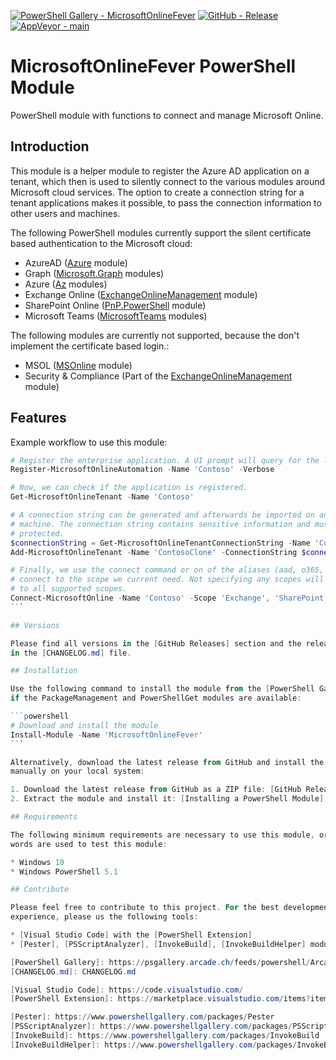 [![PowerShell Gallery - MicrosoftOnlineFever](https://img.shields.io/badge/PowerShell_Gallery-MicrosoftOnlineFever-0072C6.svg)](https://www.powershellgallery.com/packages/MicrosoftOnlineFever)
[![GitHub - Release](https://img.shields.io/github/release/claudiospizzi/MicrosoftOnlineFever.svg)](https://github.com/claudiospizzi/MicrosoftOnlineFever/releases)
[![AppVeyor - main](https://img.shields.io/appveyor/ci/claudiospizzi/MicrosoftOnlineFever/main.svg)](https://ci.appveyor.com/project/claudiospizzi/MicrosoftOnlineFever/branch/main)

# MicrosoftOnlineFever PowerShell Module

PowerShell module with functions to connect and manage Microsoft Online.

## Introduction

This module is a helper module to register the Azure AD application on a tenant,
which then is used to silently connect to the various modules around Microsoft
cloud services. The option to create a connection string for a tenant
applications makes it possible, to pass the connection information to other
users and machines.

The following PowerShell modules currently support the silent certificate based
authentication to the Microsoft cloud:

- AzureAD ([Azure](https://www.powershellgallery.com/packages?q=AzureAD) module)
- Graph ([Microsoft.Graph](https://www.powershellgallery.com/packages?q=Microsoft.Graph) modules)
- Azure ([Az](https://www.powershellgallery.com/packages?q=Az) modules)
- Exchange Online ([ExchangeOnlineManagement](https://www.powershellgallery.com/packages?q=ExchangeOnlineManagement) module)
- SharePoint Online ([PnP.PowerShell](https://www.powershellgallery.com/packages?q=PnP.PowerShell) module)
- Microsoft Teams ([MicrosoftTeams](https://www.powershellgallery.com/packages?q=MicrosoftTeams) modules)

The following modules are currently not supported, because the don't implement
the certificate based login.:

- MSOL ([MSOnline](https://www.powershellgallery.com/packages?q=MSOnline) module)
- Security & Compliance (Part of the [ExchangeOnlineManagement](https://www.powershellgallery.com/packages?q=ExchangeOnlineManagement) module)

## Features

Example workflow to use this module:

````powershell
# Register the enterprise application. A UI prompt will query for the login.
Register-MicrosoftOnlineAutomation -Name 'Contoso' -Verbose

# Now, we can check if the application is registered.
Get-MicrosoftOnlineTenant -Name 'Contoso'

# A connection string can be generated and afterwards be imported on an other
# machine. The connection string contains sensitive information and must be
# protected.
$connectionString = Get-MicrosoftOnlineTenantConnectionString -Name 'Contoso'
Add-MicrosoftOnlineTenant -Name 'ContosoClone' -ConnectionString $connectionString

# Finally, we use the connect command or on of the aliases (aad, o365, m365) to
# connect to the scope we current need. Not specifying any scopes will connect
# to all supported scopes.
Connect-MicrosoftOnline -Name 'Contoso' -Scope 'Exchange', 'SharePoint'
```

## Versions

Please find all versions in the [GitHub Releases] section and the release notes
in the [CHANGELOG.md] file.

## Installation

Use the following command to install the module from the [PowerShell Gallery],
if the PackageManagement and PowerShellGet modules are available:

```powershell
# Download and install the module
Install-Module -Name 'MicrosoftOnlineFever'
```

Alternatively, download the latest release from GitHub and install the module
manually on your local system:

1. Download the latest release from GitHub as a ZIP file: [GitHub Releases]
2. Extract the module and install it: [Installing a PowerShell Module]

## Requirements

The following minimum requirements are necessary to use this module, or in other
words are used to test this module:

* Windows 10
* Windows PowerShell 5.1

## Contribute

Please feel free to contribute to this project. For the best development
experience, please us the following tools:

* [Visual Studio Code] with the [PowerShell Extension]
* [Pester], [PSScriptAnalyzer], [InvokeBuild], [InvokeBuildHelper] modules

[PowerShell Gallery]: https://psgallery.arcade.ch/feeds/powershell/ArcadeFramework
[CHANGELOG.md]: CHANGELOG.md

[Visual Studio Code]: https://code.visualstudio.com/
[PowerShell Extension]: https://marketplace.visualstudio.com/items?itemName=ms-vscode.PowerShell

[Pester]: https://www.powershellgallery.com/packages/Pester
[PSScriptAnalyzer]: https://www.powershellgallery.com/packages/PSScriptAnalyzer
[InvokeBuild]: https://www.powershellgallery.com/packages/InvokeBuild
[InvokeBuildHelper]: https://www.powershellgallery.com/packages/InvokeBuildHelper
